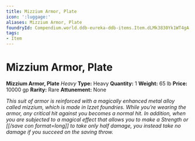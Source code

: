 ```yaml
---
title: Mizzium Armor, Plate
icon: ':luggage:'
aliases: Mizzium Armor, Plate
foundryId: Compendium.world.ddb-eureka-ddb-items.Item.dLMk3830Yk1WT4gA
tags:
- Item
---
```


# Mizzium Armor, Plate

**Mizzium Armor, Plate**
_Heavy_
**Type:** Heavy
**Quantity:** 1
**Weight:** 65 lb
**Price:** 10000 gp
**Rarity:** Rare
**Attunement:** None

*This suit of armor is reinforced with a magically enhanced metal alloy called mizzium, which is made in Izzet foundries. While you’re wearing the armor, any critical hit against you becomes a normal hit. In addition, when you are subjected to a magical effect that allows you to make a Strength or [[/save con format=long]] to take only half damage, you instead take no damage if you succeed on the saving throw.*